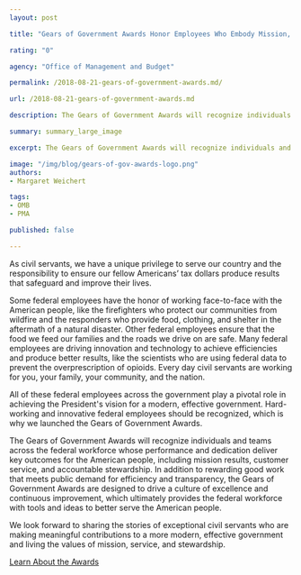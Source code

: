 ```yaml
---
layout: post

title: "Gears of Government Awards Honor Employees Who Embody Mission, Service, and Stewardship"

rating: "0"

agency: "Office of Management and Budget"

permalink: /2018-08-21-gears-of-government-awards.md/

url: /2018-08-21-gears-of-government-awards.md

description: The Gears of Government Awards will recognize individuals and teams across the federal workforce whose performance and dedication deliver key outcomes for the American people.

summary: summary_large_image

excerpt: The Gears of Government Awards will recognize individuals and teams across the federal workforce whose performance and dedication deliver key outcomes for the American people.

image: "/img/blog/gears-of-gov-awards-logo.png"
authors:
- Margaret Weichert

tags:
- OMB
- PMA

published: false

---
```

As civil servants, we have a unique privilege to serve our country and the responsibility to ensure our fellow Americans’ tax dollars produce results that safeguard and improve their lives.

Some federal employees have the honor of working face-to-face with the American people, like the firefighters who protect our communities from wildfire and the responders who provide food, clothing, and shelter in the aftermath of a natural disaster. Other federal employees ensure that the food we feed our families and the roads we drive on are safe. Many federal employees are driving innovation and technology to achieve efficiencies and produce better results, like the scientists who are using federal data to prevent the overprescription of opioids. Every day civil servants are working for you, your family, your community, and the nation.

All of these federal employees across the government play a pivotal role in achieving the President's vision for a modern, effective government. Hard-working and innovative federal employees should be recognized, which is why we launched the Gears of Government Awards.

The Gears of Government Awards will recognize individuals and teams across the federal workforce whose performance and dedication deliver key outcomes for the American people, including mission results, customer service, and accountable stewardship. In addition to rewarding good work that meets public demand for efficiency and transparency, the Gears of Government Awards are designed to drive a culture of excellence and continuous improvement, which ultimately provides the federal workforce with tools and ideas to better serve the American people.

We look forward to sharing the stories of exceptional civil servants who are making meaningful contributions to a more modern, effective government and living the values of mission, service, and stewardship.

<a class="usa-button" target="blank" href="/gearawards">Learn About the Awards</a>
